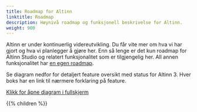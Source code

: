```yaml
---
title: Roadmap for Altinn
linktitle: Roadmap
description: Høynivå roadmap og funksjonell beskrivelse for Altinn.
weight: 900
---
```


Altinn er under kontinuerlig videreutvikling. Du får vite mer om hva vi har gjort og hva vi planlegger å gjøre her.
Enn så lenge er det kun roadmap for Altinn Studio og relatert funksjonalitet som er tilgjengelig her.
All annen funksjonalitet har [en egen roadmap](https://altinn.github.io/docs/ny-funksjonalitet/roadmap/).


Se diagram nedfor for detaljert feature oversikt med status for Altinn 3. Hver boks har en link til nærmere forklaring på feature. 

<object data="/community/roadmap/productfeatures.drawio.svg" type="image/svg+xml" style="width: 100%;"></object>

[Klikk for åpne diagram i fullskjerm](productfeatures.drawio.svg)


{{% children %}}
